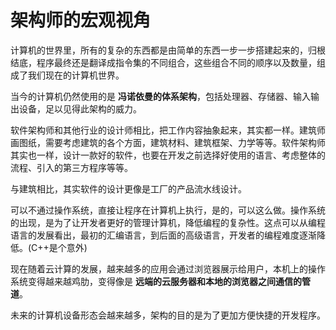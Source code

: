 # 架构师的宏观视角

计算机的世界里，所有的复杂的东西都是由简单的东西一步一步搭建起来的，归根结底，程序最终还是翻译成指令集的不同组合，这些组合不同的顺序以及数量，组成了我们现在的计算机世界。

当今的计算机仍然使用的是 **冯诺依曼的体系架构**，包括处理器、存储器、输入输出设备，足以见得此架构的威力。

软件架构师和其他行业的设计师相比，把工作内容抽象起来，其实都一样。建筑师画图纸，需要考虑建筑的各个方面，建筑材料、建筑框架、力学等等。软件架构师其实也一样，设计一款好的软件，也要在开发之前选择好使用的语言、考虑整体的流程、引入的第三方程序等等。

与建筑相比，其实软件的设计更像是工厂的产品流水线设计。

可以不通过操作系统，直接让程序在计算机上执行，是的，可以这么做。操作系统的出现，是为了让开发者更好的管理计算机，降低编程的复杂性。这点可以从编程语言的发展看出，最初的汇编语言，到后面的高级语言，开发者的编程难度逐渐降低。(C++是个意外)

现在随着云计算的发展，越来越多的应用会通过浏览器展示给用户，本机上的操作系统变得越来越鸡肋，变得像是 **远端的云服务器和本地的浏览器之间通信的管道**。

未来的计算机设备形态会越来越多，架构的目的是为了更加方便快捷的开发程序。